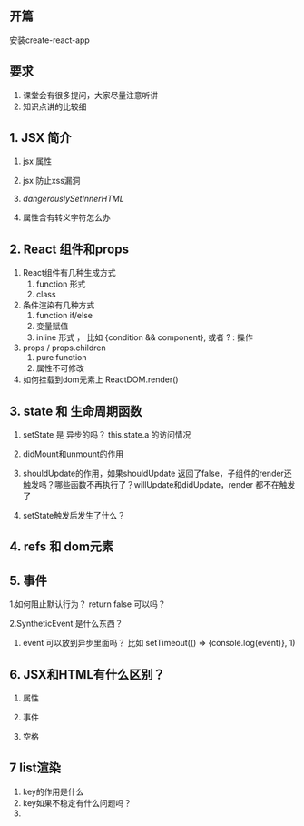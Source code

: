## 开篇

安装create-react-app

## 要求

1. 课堂会有很多提问，大家尽量注意听讲
2. 知识点讲的比较细

## 

## 1. JSX 简介

1. jsx 属性 
2. jsx 防止xss漏洞
3. _dangerouslySetInnerHTML_

4. 属性含有转义字符怎么办

## 2. React 组件和props

1. React组件有几种生成方式
   1. function 形式
   2. class
2. 条件渲染有几种方式
   1. function if/else
   2. 变量赋值
   3. inline 形式 ， 比如 {condition && component}, 或者 ? : 操作
3. props / props.children
   1. pure function
   2. 属性不可修改
4. 如何挂载到dom元素上 ReactDOM.render\(\)

## 3. state 和 生命周期函数

1. setState 是 异步的吗？ this.state.a 的访问情况

2. didMount和unmount的作用

3. shouldUpdate的作用，如果shouldUpdate 返回了false，子组件的render还触发吗？哪些函数不再执行了？willUpdate和didUpdate，render 都不在触发了

4. setState触发后发生了什么？

## 4. refs 和 dom元素

## 5. 事件

1.如何阻止默认行为？ return false 可以吗？

2.SyntheticEvent 是什么东西？

1. event 可以放到异步里面吗？  比如 setTimeout\(\(\) =&gt; {console.log\(event\)}, 1\)

## 6. JSX和HTML有什么区别？

1. 属性

2. 事件

3. 空格

## 7 list渲染

1.  key的作用是什么
2. key如果不稳定有什么问题吗？
3. 


